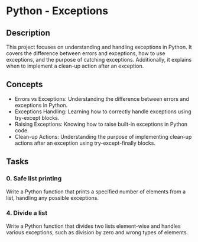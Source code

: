 # Python - Exceptions

## Description
This project focuses on understanding and handling exceptions in Python. It covers the difference between errors and exceptions, how to use exceptions, and the purpose of catching exceptions. Additionally, it explains when to implement a clean-up action after an exception.

## Concepts
- Errors vs Exceptions: Understanding the difference between errors and exceptions in Python.
- Exceptions Handling: Learning how to correctly handle exceptions using try-except blocks.
- Raising Exceptions: Knowing how to raise built-in exceptions in Python code.
- Clean-up Actions: Understanding the purpose of implementing clean-up actions after an exception using try-except-finally blocks.

## Tasks
### 0. Safe list printing
Write a Python function that prints a specified number of elements from a list, handling any possible exceptions.

### 4. Divide a list
Write a Python function that divides two lists element-wise and handles various exceptions, such as division by zero and wrong types of elements.
